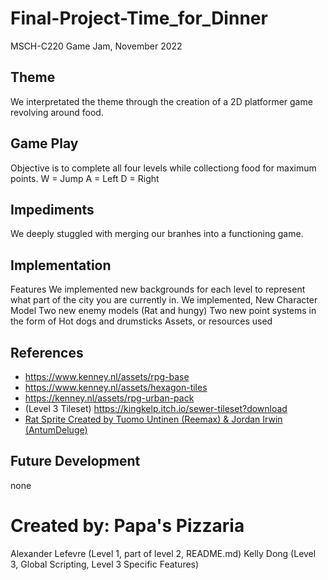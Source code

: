 # Final-Project-Time_for_Dinner
MSCH-C220 Game Jam, November 2022

## Theme
We interpretated the theme through the creation of a 2D platformer game revolving around food.

## Game Play
Objective is to complete all four levels while collectiong food for maximum points.
W = Jump
A = Left
D = Right

## Impediments
We deeply stuggled with merging our branhes into a functioning game.

## Implementation
Features
We implemented new backgrounds for each level to represent what part of the city you are currently in. 
We implemented,
New Character Model
Two new enemy models (Rat and hungy)
Two new point systems in the form of Hot dogs and drumsticks
Assets, or resources used

## References
- https://www.kenney.nl/assets/rpg-base
- https://www.kenney.nl/assets/hexagon-tiles
- https://kenney.nl/assets/rpg-urban-pack
- (Level 3 Tileset) https://kingkelp.itch.io/sewer-tileset?download
- [Rat Sprite Created by Tuomo Untinen (Reemax) & Jordan Irwin (AntumDeluge)](https://opengameart.org/node/82869)

## Future Development
none

# Created by: Papa's Pizzaria
Alexander Lefevre (Level 1, part of level 2, README.md)
Kelly Dong (Level 3, Global Scripting, Level 3 Specific Features)

